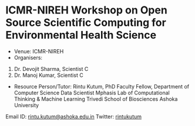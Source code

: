 # ICMR-NIREH Workshop on Open Source Scientific Computing for Environmental Health Science

- Venue: ICMR-NIREH
- Organisers: 
1. Dr. Devojit Sharma, Scientist C
2. Dr. Manoj Kumar, Scientist C

- Resource Person/Tutor:
Rintu Kutum, PhD
Faculty Fellow, Department of Computer Science
Data Scientist
Mphasis Lab of Computational Thinking & Machine Learning
Trivedi School of Biosciences
Ashoka University


Email ID: rintu.kutum@ashoka.edu.in
Twitter: [rintukutum](https://twitter.com/rintukutum?lang=en)

